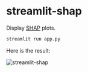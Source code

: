 # streamlit-shap

Display [SHAP](https://github.com/slundberg/shap) plots.

```sh
streamlit run app.py
```

Here is the result:

![streamlit-shap](./img/streamlit-shap.png)
